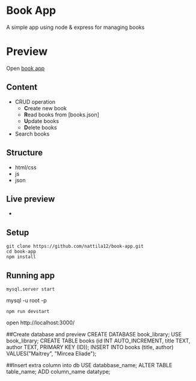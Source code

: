
# Book App

A simple app using node & express for managing books

# Preview
Open [book app](https://nattila12.github.io/book-app/public/index.html)

## Content
- CRUD operation
    - **C**reate new book
    - **R**ead books from [books.json]
    - **U**pdate books
    - **D**elete books
- Search books

## Structure
 - html/css
 - js
 - json

## Live preview
 -

## Setup 
```
git clone https://github.com/nattila12/book-app.git
cd book-app
npm install
```
## Running app
```
mysql.server start

```
mysql -u root -p

```
npm run devstart

```

open http://localhost:3000/

##Create database and preview
CREATE DATABASE book_library;
USE book_library;
CREATE TABLE books (id INT AUTO_INCREMENT, title TEXT, author TEXT, PRIMARY KEY (ID));
INSERT INTO books (title, author) VALUES("Maitrey", "Mircea Eliade");

##Insert extra column into db
USE databbase_name;
ALTER TABLE table_name;
ADD column_name datatype;
